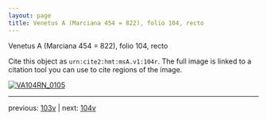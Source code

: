 ```yaml
---
layout: page
title: Venetus A (Marciana 454 = 822), folio 104, recto
---
```


Venetus A (Marciana 454 = 822), folio 104, recto

Cite this object as `urn:cite2:hmt:msA.v1:104r`.  The full image is linked to a citation tool you can use to cite regions of the image.

[![VA104RN_0105](http://www.homermultitext.org/iipsrv?IIIF=/project/homer/pyramidal/deepzoom/hmt/vaimg/2017a/VA104RN_0105.tif/full/800,/0/default.jpg)](http://www.homermultitext.org/ict2/?urn=urn:cite2:hmt:vaimg.2017a:VA104RN_0105) 

---

previous:  [103v](../103v/) | next: [104v](../104v/)